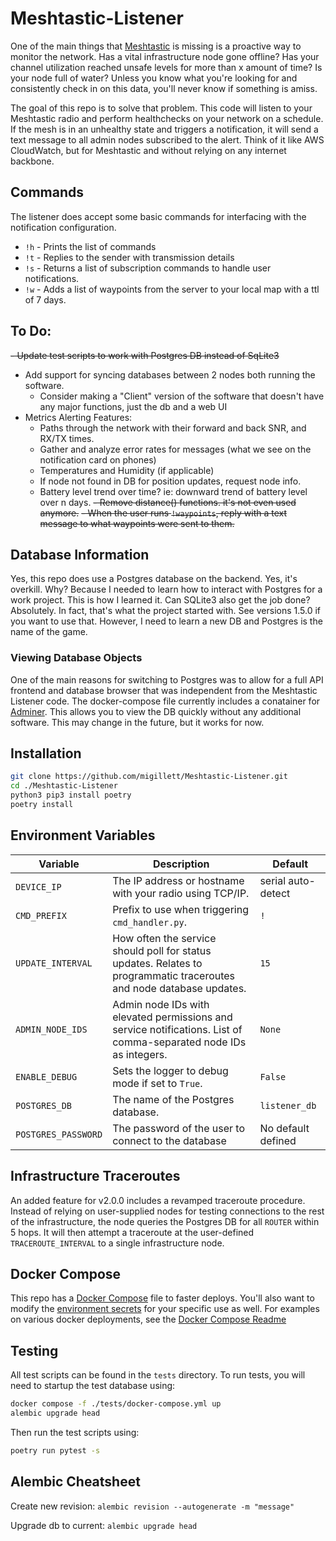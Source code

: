 # Meshtastic-Listener
One of the main things that [Meshtastic](https://meshtastic.org) is missing is a proactive way to monitor the network. Has a vital infrastructure node gone offline? Has your channel utilization reached unsafe levels for more than x amount of time? Is your node full of water? Unless you know what you're looking for and consistently check in on this data, you'll never know if something is amiss.

The goal of this repo is to solve that problem. This code will listen to your Meshtastic radio and perform healthchecks on your network on a schedule. If the mesh is in an unhealthy state and triggers a notification, it will send a text message to all admin nodes subscribed to the alert. Think of it like AWS CloudWatch, but for Meshtastic and without relying on any internet backbone.

## Commands
The listener does accept some basic commands for interfacing with the notification configuration.

- `!h` - Prints the list of commands
- `!t` - Replies to the sender with transmission details
- `!s` - Returns a list of subscription commands to handle user notifications.
- `!w` - Adds a list of waypoints from the server to your local map with a ttl of 7 days.

## To Do:
~~- Update test scripts to work with Postgres DB instead of SqLite3~~
- Add support for syncing databases between 2 nodes both running the software.
    - Consider making a "Client" version of the software that doesn't have any major functions, just the db and a web UI
- Metrics Alerting Features:
    - Paths through the network with their forward and back SNR, and RX/TX times.
    - Gather and analyze error rates for messages (what we see on the notification card on phones)
    - Temperatures and Humidity (if applicable)
    - If node not found in DB for position updates, request node info.
    - Battery level trend over time? ie: downward trend of battery level over n days.
~~- Remove distance() functions. it's not even used anymore.~~
~~- When the user runs `!waypoints`, reply with a text message to what waypoints were sent to them.~~

## Database Information
Yes, this repo does use a Postgres database on the backend. Yes, it's overkill. Why? Because I needed to learn how to interact with Postgres for a work project. This is how I learned it. Can SQLite3 also get the job done? Absolutely. In fact, that's what the project started with. See versions 1.5.0 if you want to use that. However, I need to learn a new DB and Postgres is the name of the game.

### Viewing Database Objects
One of the main reasons for switching to Postgres was to allow for a full API frontend and database browser that was independent from the Meshtastic Listener code. The docker-compose file currently includes a conatainer for [Adminer](https://www.adminer.org/). This allows you to view the DB quickly without any additional software. This may change in the future, but it works for now.

## Installation
```bash
git clone https://github.com/migillett/Meshtastic-Listener.git
cd ./Meshtastic-Listener
python3 pip3 install poetry
poetry install
```

## Environment Variables

| Variable             | Description                                                                                       | Default       |
|----------------------|---------------------------------------------------------------------------------------------------|---------------|
| `DEVICE_IP`   | The IP address or hostname with your radio using TCP/IP.                                                       | serial auto-detect |
| `CMD_PREFIX`         | Prefix to use when triggering `cmd_handler.py`.                                                   | `!`           |
| `UPDATE_INTERVAL` | How often the service should poll for status updates. Relates to programmatic traceroutes and node database updates. | `15`          |
| `ADMIN_NODE_IDS`      | Admin node IDs with elevated permissions and service notifications. List of comma-separated node IDs as integers.                                         | `None`        |
| `ENABLE_DEBUG`       | Sets the logger to debug mode if set to `True`.                                                   | `False`       |
| `POSTGRES_DB` | The name of the Postgres database. | `listener_db` |
| `POSTGRES_PASSWORD` | The password of the user to connect to the database | No default defined |

## Infrastructure Traceroutes
An added feature for v2.0.0 includes a revamped traceroute procedure. Instead of relying on user-supplied nodes for testing connections to the rest of the infrastructure, the node queries the Postgres DB for all `ROUTER` within 5 hops. It will then attempt a traceroute at the user-defined `TRACEROUTE_INTERVAL` to a single infrastructure node.

## Docker Compose
This repo has a [Docker Compose](docker-compose.yml) file to faster deploys. You'll also want to modify the [environment secrets](secrets_example.env) for your specific use as well. For examples on various docker deployments, see the [Docker Compose Readme](docker-examples.md)

## Testing
All test scripts can be found in the `tests` directory. To run tests, you will need to startup the test database using:

```bash
docker compose -f ./tests/docker-compose.yml up
alembic upgrade head
```

Then run the test scripts using:
```bash
poetry run pytest -s
```

## Alembic Cheatsheet
Create new revision:
`alembic revision --autogenerate -m "message"`

Upgrade db to current:
`alembic upgrade head`
